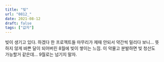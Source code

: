 ```yaml
---
title: "빚"
url: "0812_"
date: 2021-08-12
draft: false
tags: ["값자"]
---
```

빚이 생기고 있다. 하겠다 한 프로젝트들 마무리가 제때 안되서 약간씩 밀리다 보니... 뜻하지 않게 바쁜 달이 되어버린 8월에 빚이 쌓이는 느낌. 이 악물고 분발하면 빚 청산도 가능할거 같은데... 9월로는 넘기지 말자.
